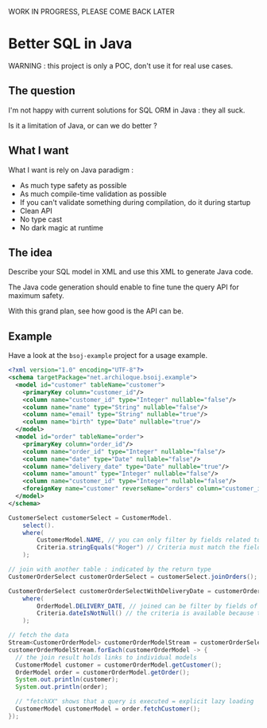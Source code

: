 WORK IN PROGRESS, PLEASE COME BACK LATER

# Better SQL in Java

WARNING : this project is only a POC, don't use it for real use cases.

## The question

I'm not happy with current solutions for SQL ORM in Java : they all suck.

Is it a limitation of Java, or can we do better ?

## What I want

What I want is rely on Java paradigm :

- As much type safety as possible
- As much compile-time validation as possible
- If you can't validate something during compilation, do it during startup 
- Clean API
- No type cast
- No dark magic at runtime

## The idea

Describe your SQL model in XML and use this XML to generate Java code.

The Java code generation should enable to fine tune the query API for maximum safety.

With this grand plan, see how good is the API can be.

## Example

Have a look at the `bsoj-example` project for a usage example.

```xml
<?xml version="1.0" encoding="UTF-8"?>
<schema targetPackage="net.archiloque.bsoij.example">
  <model id="customer" tableName="customer">
    <primaryKey column="customer_id"/>
    <column name="customer_id" type="Integer" nullable="false"/>
    <column name="name" type="String" nullable="false"/>
    <column name="email" type="String" nullable="true"/>
    <column name="birth" type="Date" nullable="true"/>
  </model>
  <model id="order" tableName="order">
    <primaryKey column="order_id"/>
    <column name="order_id" type="Integer" nullable="false"/>
    <column name="date" type="Date" nullable="false"/>
    <column name="delivery_date" type="Date" nullable="true"/>
    <column name="amount" type="Integer" nullable="false"/>
    <column name="customer_id" type="Integer" nullable="false"/>
    <foreignKey name="customer" reverseName="orders" column="customer_id" references="customer"/>
  </model>
</schema>
```

```java
CustomerSelect customerSelect = CustomerModel.
    select().
    where(
        CustomerModel.NAME, // you can only filter by fields related to Customers 
        Criteria.stringEquals("Roger") // Criteria must match the field type
    );

// join with another table : indicated by the return type
CustomerOrderSelect customerOrderSelect = customerSelect.joinOrders();

CustomerOrderSelect customerOrderSelectWithDeliveryDate = customerOrderSelect.
    where(
        OrderModel.DELIVERY_DATE, // joined can be filter by fields of both models 
        Criteria.dateIsNotNull() // the criteria is available because the column is nullable
    );

// fetch the data
Stream<CustomerOrderModel> customerOrderModelStream = customerOrderSelectWithDeliveryDate.fetch();
customerOrderModelStream.forEach(customerOrderModel -> {
  // the join result holds links to individual models
  CustomerModel customer = customerOrderModel.getCustomer();
  OrderModel order = customerOrderModel.getOrder();
  System.out.println(customer);
  System.out.println(order);

  // "fetchXX" shows that a query is executed = explicit lazy loading
  CustomerModel customerModel = order.fetchCustomer();
});
```
